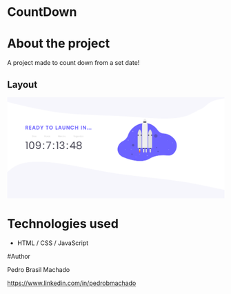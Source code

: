 # CountDown


# About the project
A project made to count down from a set date!

## Layout 
![Web 1](https://github.com/PedroMachado07/Countdown/blob/master/images/countdownimg.png)





# Technologies used

- HTML / CSS / JavaScript





#Author

Pedro Brasil Machado

https://www.linkedin.com/in/pedrobmachado






